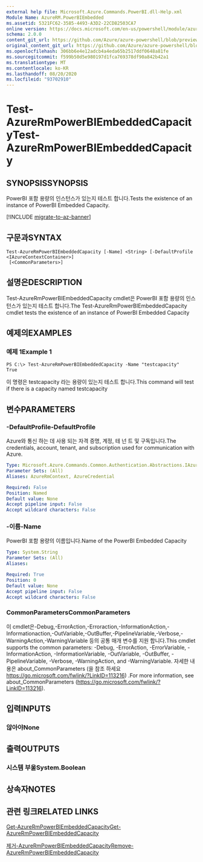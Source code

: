 ```yaml
---
external help file: Microsoft.Azure.Commands.PowerBI.dll-Help.xml
Module Name: AzureRM.PowerBIEmbedded
ms.assetid: 5321FC62-3585-4493-A3D2-22CD82503CA7
online version: https://docs.microsoft.com/en-us/powershell/module/azurerm.powerbiembedded/test-azurermpowerbiembeddedcapacity
schema: 2.0.0
content_git_url: https://github.com/Azure/azure-powershell/blob/preview/src/ResourceManager/PowerBIEmbedded/Commands.PowerBI/help/Test-AzureRmPowerBIEmbeddedCapacity.md
original_content_git_url: https://github.com/Azure/azure-powershell/blob/preview/src/ResourceManager/PowerBIEmbedded/Commands.PowerBI/help/Test-AzureRmPowerBIEmbeddedCapacity.md
ms.openlocfilehash: 306bb6e4e12adcb4a4eda65b2517ddf0648a81fe
ms.sourcegitcommit: f599b50d5e980197d1fca769378df90a842b42a1
ms.translationtype: MT
ms.contentlocale: ko-KR
ms.lasthandoff: 08/20/2020
ms.locfileid: "93702910"
---
```

# <span data-ttu-id="1cd03-101">Test-AzureRmPowerBIEmbeddedCapacity</span><span class="sxs-lookup"><span data-stu-id="1cd03-101">Test-AzureRmPowerBIEmbeddedCapacity</span></span>

## <span data-ttu-id="1cd03-102">SYNOPSIS</span><span class="sxs-lookup"><span data-stu-id="1cd03-102">SYNOPSIS</span></span>
<span data-ttu-id="1cd03-103">PowerBI 포함 용량의 인스턴스가 있는지 테스트 합니다.</span><span class="sxs-lookup"><span data-stu-id="1cd03-103">Tests the existence of an instance of PowerBI Embedded Capacity.</span></span>

[!INCLUDE [migrate-to-az-banner](../../includes/migrate-to-az-banner.md)]

## <span data-ttu-id="1cd03-104">구문과</span><span class="sxs-lookup"><span data-stu-id="1cd03-104">SYNTAX</span></span>

```
Test-AzureRmPowerBIEmbeddedCapacity [-Name] <String> [-DefaultProfile <IAzureContextContainer>]
 [<CommonParameters>]
```

## <span data-ttu-id="1cd03-105">설명은</span><span class="sxs-lookup"><span data-stu-id="1cd03-105">DESCRIPTION</span></span>
<span data-ttu-id="1cd03-106">Test-AzureRmPowerBIEmbeddedCapacity cmdlet은 PowerBI 포함 용량의 인스턴스가 있는지 테스트 합니다.</span><span class="sxs-lookup"><span data-stu-id="1cd03-106">The Test-AzureRmPowerBIEmbeddedCapacity cmdlet tests the existence of an instance of PowerBI Embedded Capacity</span></span>

## <span data-ttu-id="1cd03-107">예제의</span><span class="sxs-lookup"><span data-stu-id="1cd03-107">EXAMPLES</span></span>

### <span data-ttu-id="1cd03-108">예제 1</span><span class="sxs-lookup"><span data-stu-id="1cd03-108">Example 1</span></span>
```
PS C:\> Test-AzureRmPowerBIEmbeddedCapacity -Name "testcapacity"
True
```

<span data-ttu-id="1cd03-109">이 명령은 testcapacity 라는 용량이 있는지 테스트 합니다.</span><span class="sxs-lookup"><span data-stu-id="1cd03-109">This command will test if there is a capacity named testcapacity</span></span>

## <span data-ttu-id="1cd03-110">변수</span><span class="sxs-lookup"><span data-stu-id="1cd03-110">PARAMETERS</span></span>

### <span data-ttu-id="1cd03-111">-DefaultProfile</span><span class="sxs-lookup"><span data-stu-id="1cd03-111">-DefaultProfile</span></span>
<span data-ttu-id="1cd03-112">Azure와 통신 하는 데 사용 되는 자격 증명, 계정, 테 넌 트 및 구독입니다.</span><span class="sxs-lookup"><span data-stu-id="1cd03-112">The credentials, account, tenant, and subscription used for communication with Azure.</span></span>

```yaml
Type: Microsoft.Azure.Commands.Common.Authentication.Abstractions.IAzureContextContainer
Parameter Sets: (All)
Aliases: AzureRmContext, AzureCredential

Required: False
Position: Named
Default value: None
Accept pipeline input: False
Accept wildcard characters: False
```

### <span data-ttu-id="1cd03-113">-이름</span><span class="sxs-lookup"><span data-stu-id="1cd03-113">-Name</span></span>
<span data-ttu-id="1cd03-114">PowerBI 포함 용량의 이름입니다.</span><span class="sxs-lookup"><span data-stu-id="1cd03-114">Name of the PowerBI Embedded Capacity</span></span>

```yaml
Type: System.String
Parameter Sets: (All)
Aliases:

Required: True
Position: 0
Default value: None
Accept pipeline input: False
Accept wildcard characters: False
```

### <span data-ttu-id="1cd03-115">CommonParameters</span><span class="sxs-lookup"><span data-stu-id="1cd03-115">CommonParameters</span></span>
<span data-ttu-id="1cd03-116">이 cmdlet은-Debug,-ErrorAction,-Erroraction,-InformationAction,-Informationaction,-OutVariable,-OutBuffer,-PipelineVariable,-Verbose,-WarningAction,-WarningVariable 등의 공통 매개 변수를 지원 합니다.</span><span class="sxs-lookup"><span data-stu-id="1cd03-116">This cmdlet supports the common parameters: -Debug, -ErrorAction, -ErrorVariable, -InformationAction, -InformationVariable, -OutVariable, -OutBuffer, -PipelineVariable, -Verbose, -WarningAction, and -WarningVariable.</span></span> <span data-ttu-id="1cd03-117">자세한 내용은 about_CommonParameters (을 참조 하세요 https://go.microsoft.com/fwlink/?LinkID=113216) .</span><span class="sxs-lookup"><span data-stu-id="1cd03-117">For more information, see about_CommonParameters (https://go.microsoft.com/fwlink/?LinkID=113216).</span></span>

## <span data-ttu-id="1cd03-118">입력</span><span class="sxs-lookup"><span data-stu-id="1cd03-118">INPUTS</span></span>

### <span data-ttu-id="1cd03-119">않아야</span><span class="sxs-lookup"><span data-stu-id="1cd03-119">None</span></span>

## <span data-ttu-id="1cd03-120">출력</span><span class="sxs-lookup"><span data-stu-id="1cd03-120">OUTPUTS</span></span>

### <span data-ttu-id="1cd03-121">시스템 부울</span><span class="sxs-lookup"><span data-stu-id="1cd03-121">System.Boolean</span></span>

## <span data-ttu-id="1cd03-122">상속자</span><span class="sxs-lookup"><span data-stu-id="1cd03-122">NOTES</span></span>

## <span data-ttu-id="1cd03-123">관련 링크</span><span class="sxs-lookup"><span data-stu-id="1cd03-123">RELATED LINKS</span></span>

[<span data-ttu-id="1cd03-124">Get-AzureRmPowerBIEmbeddedCapacity</span><span class="sxs-lookup"><span data-stu-id="1cd03-124">Get-AzureRmPowerBIEmbeddedCapacity</span></span>](./Get-AzureRmPowerBIEmbeddedCapacity.md)

[<span data-ttu-id="1cd03-125">제거-AzureRmPowerBIEmbeddedCapacity</span><span class="sxs-lookup"><span data-stu-id="1cd03-125">Remove-AzureRmPowerBIEmbeddedCapacity</span></span>](./Remove-AzureRmPowerBIEmbeddedCapacity.md)
